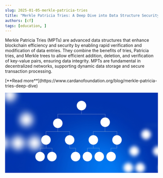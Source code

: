 ```yaml
---
slug: 2025-01-05-merkle-patricia-tries
title: "Merkle Patricia Tries: A Deep Dive into Data Structure Security"
authors: [cf]
tags: [education, ]
---
```


Merkle Patricia Tries (MPTs) are advanced data structures that enhance blockchain efficiency and security by enabling rapid verification and modification of data entries. They combine the benefits of tries, Patricia tries, and Merkle trees to allow efficient addition, deletion, and verification of key-value pairs, ensuring data integrity. MPTs are fundamental in decentralized networks, supporting dynamic data storage and secure transaction processing.

<div style={{ textAlign: 'right' }}>
 [**Read more**](https://www.cardanofoundation.org/blog/merkle-patricia-tries-deep-dive) 
</div>

 ![weekly development report](./banner.webp)

